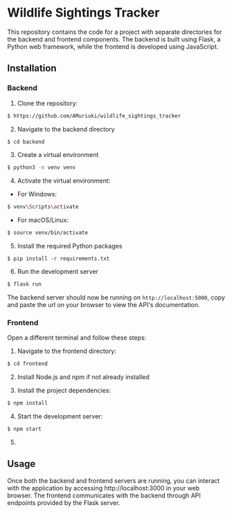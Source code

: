 # Wildlife Sightings Tracker
This repository contains the code for a project with separate directories for the backend and frontend components. The backend is built using Flask, a Python web framework, while the frontend is developed using JavaScript.

## Installation
### Backend
1. Clone the repository: 
```bash
$ https://github.com/AMuriuki/wildlife_sightings_tracker
```

2. Navigate to the backend directory
```bash
$ cd backend
```

3. Create a virtual environment
```bash
$ python3 -m venv venv
```

4. Activate the virtual environment:
* For Windows:
```bash
$ venv\Scripts\activate
```
* For macOS/Linux:
```bash
$ source venv/bin/activate
```

5. Install the required Python packages
```
$ pip install -r requirements.txt
```

6. Run the development server
```bash
$ flask run
```

The backend server should now be running on `http://localhost:5000`, copy and paste the url on your browser to view the API's documentation.

### Frontend
Open a different terminal and follow these steps:

1. Navigate to the frontend directory: 
```bash
$ cd frontend
```

2. Install Node.js and npm if not already installed

3. Install the project dependencies:
```bash
$ npm install
```

4. Start the development server:
```bash
$ npm start
```

5. 

## Usage
Once both the backend and frontend servers are running, you can interact with the application by accessing http://localhost:3000 in your web browser. The frontend communicates with the backend through API endpoints provided by the Flask server.


